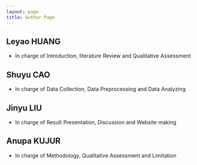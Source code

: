 ```yaml
---
layout: page
title: Author Page
---
```


## Leyao HUANG
* In charge of Introduction, literature Review and Qualitative Assessment

## Shuyu CAO
* In charge of Data Collection, Data Preprocessing and Data Analyzing 

## Jinyu LIU
* In charge of Result Presentation, Discussion and Website making

## Anupa KUJUR
* In charge of Methodology, Qualitative Assessment and Limitation 

